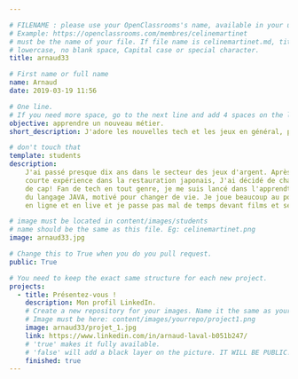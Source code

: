 ```yaml
---

# FILENAME : please use your OpenClassrooms's name, available in your url.
# Example: https://openclassrooms.com/membres/celinemartinet
# must be the name of your file. If file name is celinemartinet.md, title is celinemartinet.
# lowercase, no blank space, Capital case or special character.
title: arnaud33

# First name or full name
name: Arnaud
date: 2019-03-19 11:56

# One line.
# If you need more space, go to the next line and add 4 spaces on the left, as in 'description'.
objective: apprendre un nouveau métier.
short_description: J'adore les nouvelles tech et les jeux en général, plus particulièrement le poker. Je suis aussi un grand fan de cinéma.

# don't touch that
template: students
description:
    J'ai passé presque dix ans dans le secteur des jeux d'argent. Après une 
    courte expérience dans la restauration japonais, J'ai décidé de changer 
    de cap! Fan de tech en tout genre, je me suis lancé dans l'apprendtissage
    du langage JAVA, motivé pour changer de vie. Je joue beaucoup au poker,
    en ligne et en live et je passe pas mal de temps devant films et séries.

# image must be located in content/images/students
# name should be the same as this file. Eg: celinemartinet.png
image: arnaud33.jpg

# Change this to True when you do you pull request.
public: True

# You need to keep the exact same structure for each new project.
projects:
  - title: Présentez-vous !
    description: Mon profil LinkedIn.
    # Create a new repository for your images. Name it the same as your nickname and profile picture.
    # Image must be here: content/images/yourrepo/project1.png
    image: arnaud33/projet_1.jpg
    link: https://www.linkedin.com/in/arnaud-laval-b051b247/
    # 'true' makes it fully available.
    # 'false' will add a black layer on the picture. IT WILL BE PUBLIC!
    finished: true
---
```

